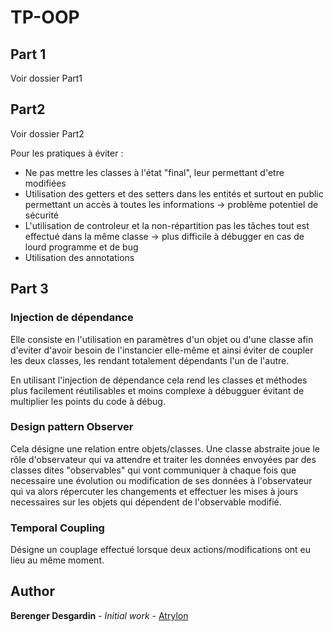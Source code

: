 # TP-OOP

## Part 1
Voir dossier Part1

## Part2
Voir dossier Part2

Pour les pratiques à éviter :
* Ne pas mettre les classes à l'état "final", leur permettant d'etre modifiées
* Utilisation des getters et des setters dans les entités et surtout en public permettant un accès à toutes les informations 
-> problème potentiel de sécurité
* L'utilisation de controleur et la non-répartition pas les tâches tout est effectué dans la même classe
-> plus difficile à débugger en cas de lourd programme et de bug
* Utilisation des annotations

## Part 3

### Injection de dépendance
Elle consiste en l'utilisation en paramètres d'un objet ou d'une classe afin d'eviter d'avoir besoin de l'instancier 
elle-même et ainsi éviter de coupler les deux classes, les rendant totalement dépendants l'un de l'autre.

En utilisant l'injection de dépendance cela rend les classes et méthodes plus facilement réutilisables et moins complexe
à débugguer évitant de multiplier les points du code à débug.


### Design pattern Observer
Cela désigne une relation entre objets/classes.
Une classe abstraite joue le rôle d'observateur qui va attendre et traiter les données envoyées par des classes dites 
"observables" qui vont communiquer à chaque fois que necessaire une évolution ou modification de ses données à 
l'observateur qui va alors répercuter les changements et effectuer les mises à jours necessaires sur les objets qui
dépendent de l'observable modifié.

### Temporal Coupling
Désigne un couplage effectué lorsque deux actions/modifications ont eu lieu au même moment.


## Author
**Berenger Desgardin** - *Initial work* - [Atrylon](https://gihub.com/Atrylon)
